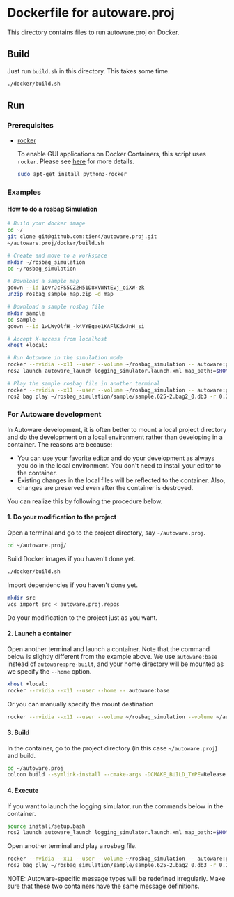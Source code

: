 # Dockerfile for autoware.proj

This directory contains files to run autoware.proj on Docker.

## Build

Just run `build.sh` in this directory. This takes some time.

```sh
./docker/build.sh
```

## Run

### Prerequisites

- [rocker](https://github.com/osrf/rocker)

  To enable GUI applications on Docker Containers, this script uses `rocker`.
  Please see [here](http://wiki.ros.org/docker/Tutorials/GUI) for more details.

  ```sh
  sudo apt-get install python3-rocker
  ```

### Examples

#### How to do a rosbag Simulation

```sh
# Build your docker image
cd ~/
git clone git@github.com:tier4/autoware.proj.git
~/autoware.proj/docker/build.sh

# Create and move to a workspace
mkdir ~/rosbag_simulation
cd ~/rosbag_simulation

# Download a sample map
gdown --id 1ovrJcFS5CZ2H51D8xVWNtEvj_oiXW-zk
unzip rosbag_sample_map.zip -d map

# Download a sample rosbag file
mkdir sample
cd sample
gdown --id 1wLWyOlfH_-k4VYBgae1KAFlKdwJnH_si

# Accept X-access from localhost
xhost +local:

# Run Autoware in the simulation mode
rocker --nvidia --x11 --user --volume ~/rosbag_simulation -- autoware:pre-built
ros2 launch autoware_launch logging_simulator.launch.xml map_path:=$HOME/rosbag_simulation/map vehicle_model:=lexus sensor_model:=aip_xx1

# Play the sample rosbag file in another terminal
rocker --nvidia --x11 --user --volume ~/rosbag_simulation -- autoware:pre-built
ros2 bag play ~/rosbag_simulation/sample/sample.625-2.bag2_0.db3 -r 0.2
```

### For Autoware development

In Autoware development, it is often better to mount a local project directory and do the development on a local environment rather than developing in a container. The reasons are because:

- You can use your favorite editor and do your development as always you do in the local environment. You don't need to install your editor to the container.
- Existing changes in the local files will be reflected to the container. Also, changes are preserved even after the container is destroyed.

You can realize this by following the procedure below.

#### 1. Do your modification to the project

Open a terminal and go to the project directory, say `~/autoware.proj`.

```sh
cd ~/autoware.proj/
```

Build Docker images if you haven't done yet.

```sh
./docker/build.sh
```

Import dependencies if you haven't done yet.

```sh
mkdir src
vcs import src < autoware.proj.repos
```

Do your modification to the project just as you want.

#### 2. Launch a container

Open another terminal and launch a container. Note that the command below is slightly different from the example above.
We use `autoware:base` instead of `autoware:pre-built`, and your home directory will be mounted as we specify the `--home` option.

```sh
xhost +local:
rocker --nvidia --x11 --user --home -- autoware:base
```

Or you can manually specify the mount destination

```sh
rocker --nvidia --x11 --user --volume ~/rosbag_simulation --volume ~/autoware.proj:$HOME/autoware.proj -- autoware:base
```

#### 3. Build

In the container, go to the project directory (in this case `~/autoware.proj`) and build.

```sh
cd ~/autoware.proj
colcon build --symlink-install --cmake-args -DCMAKE_BUILD_TYPE=Release
```

#### 4. Execute

If you want to launch the logging simulator, run the commands below in the container.

```sh
source install/setup.bash
ros2 launch autoware_launch logging_simulator.launch.xml map_path:=$HOME/rosbag_simulation/map vehicle_model:=lexus sensor_model:=aip_xx1
```

Open another terminal and play a rosbag file.

```sh
rocker --nvidia --x11 --user --volume ~/rosbag_simulation -- autoware:pre-built
ros2 bag play ~/rosbag_simulation/sample/sample.625-2.bag2_0.db3 -r 0.2
```

NOTE: Autoware-specific message types will be redefined irregularly. Make sure that these two containers have the same message definitions.
